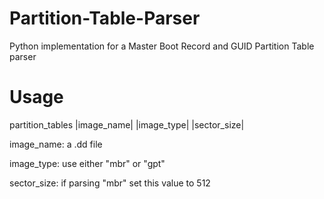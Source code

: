 # Partition-Table-Parser
Python implementation for a Master Boot Record and GUID Partition Table parser

# Usage

partition_tables |image_name| |image_type| |sector_size|

image_name: a .dd file

image_type: use either "mbr" or "gpt"

sector_size: if parsing "mbr" set this value to 512
